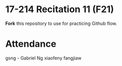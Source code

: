 # 17-214 Recitation 11 (F21)
**Fork** this repository to use for practicing Github flow.

# Attendance
gsng - Gabriel Ng
xiaofeny
fangjiaw
